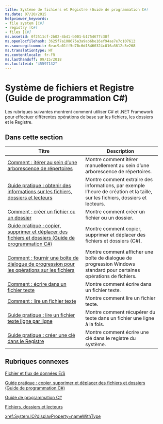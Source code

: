 ```yaml
---
title: Système de fichiers et Registre (Guide de programmation C#)
ms.date: 07/20/2015
helpviewer_keywords:
- file system [C#]
- registry [C#]
- files [C#]
ms.assetid: 0f2511cf-2b02-4b41-b001-b1754677c38f
ms.openlocfilehash: 3625f7a108675a3a9ab6be16ef94ae7e7c107612
ms.sourcegitcommit: 6eac9a01ff5d70c6d18460324c016a3612c5e268
ms.translationtype: HT
ms.contentlocale: fr-FR
ms.lasthandoff: 09/15/2018
ms.locfileid: "45597132"
---
```

# <a name="file-system-and-the-registry-c-programming-guide"></a>Système de fichiers et Registre (Guide de programmation C#)
Les rubriques suivantes montrent comment utiliser C# et .NET Framework pour effectuer différentes opérations de base sur les fichiers, les dossiers et le Registre.  
  
## <a name="in-this-section"></a>Dans cette section  
  
|**Titre**|**Description**|  
|---------------|---------------------|  
|[Comment : itérer au sein d’une arborescence de répertoires](../../../csharp/programming-guide/file-system/how-to-iterate-through-a-directory-tree.md)|Montre comment itérer manuellement au sein d’une arborescence de répertoires.|  
|[Guide pratique : obtenir des informations sur les fichiers, dossiers et lecteurs](../../../csharp/programming-guide/file-system/how-to-get-information-about-files-folders-and-drives.md)|Montre comment extraire des informations, par exemple l’heure de création et la taille, sur les fichiers, dossiers et lecteurs.|  
|[Comment : créer un fichier ou un dossier](../../../csharp/programming-guide/file-system/how-to-create-a-file-or-folder.md)|Montre comment créer un fichier ou un dossier.|  
|[Guide pratique : copier, supprimer et déplacer des fichiers et dossiers (Guide de programmation C#)](../../../csharp/programming-guide/file-system/how-to-copy-delete-and-move-files-and-folders.md)|Montre comment copier, supprimer et déplacer des fichiers et dossiers (C#).|  
|[Comment : fournir une boîte de dialogue de progression pour les opérations sur les fichiers](../../../csharp/programming-guide/file-system/how-to-provide-a-progress-dialog-box-for-file-operations.md)|Montre comment afficher une boîte de dialogue de progression Windows standard pour certaines opérations de fichiers.|  
|[Comment : écrire dans un fichier texte](../../../csharp/programming-guide/file-system/how-to-write-to-a-text-file.md)|Montre comment écrire dans un fichier texte.|  
|[Comment : lire un fichier texte](../../../csharp/programming-guide/file-system/how-to-read-from-a-text-file.md)|Montre comment lire un fichier texte.|  
|[Guide pratique : lire un fichier texte ligne par ligne](../../../csharp/programming-guide/file-system/how-to-read-a-text-file-one-line-at-a-time.md)|Montre comment récupérer du texte dans un fichier une ligne à la fois.|  
|[Guide pratique : créer une clé dans le Registre](../../../csharp/programming-guide/file-system/how-to-create-a-key-in-the-registry.md)|Montre comment écrire une clé dans le registre du système.|  
  
## <a name="related-sections"></a>Rubriques connexes  
 [Fichier et flux de données E/S](../../../standard/io/index.md)  
  
 [Guide pratique : copier, supprimer et déplacer des fichiers et dossiers (Guide de programmation C#)](../../../csharp/programming-guide/file-system/how-to-copy-delete-and-move-files-and-folders.md)  
  
 [Guide de programmation C#](../../../csharp/programming-guide/index.md)  
  
 [Fichiers, dossiers et lecteurs](../../../csharp/programming-guide/file-system/index.md)  
  
 <xref:System.IO?displayProperty=nameWithType>
